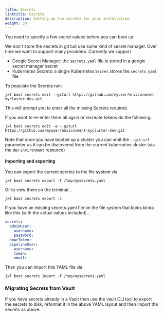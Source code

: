 ```yaml
---
title: Secrets
linktitle: Secrets
description: Setting up the secrets for your installation
weight: 30
---
```


You need to specify a few secret values before you can boot up. 

We don't store the secrets in git but use some kind of secret manager. Over time we want to support many providers. Currently we support

* Google Secret Manager: the `secrets.yaml` file is stored in a google secret manager secret
* Kubernetes Secrets: a single Kubernetes `Secret` stores the `secrets.yaml` file


To populate the Secrets run:


```
jxl boot secrets edit --giturl https://github.com/myuser/environment-mycluster-dev.git
```                  

This will prompt you to enter all the missing Secrets required.

If you want to re-enter them all again or recreate tokens do the following:

```
jxl boot secrets edit -a --giturl https://github.com/myuser/environment-mycluster-dev.git
```                                                                        

Note that once you have booted up a cluster you can omit the `--git-url` parameter as it can be discovered from the current kubernetes cluster (via the `dev` `Environment` resource)


#### Importing and exporting

You can export the current secrets to the file system via

```
jxl boot secrets export -f /tmp/mysecrets.yaml
```                  

Or to view them on the terminal...

```
jxl boot secrets export -c
```                  

If you have an existing secrets.yaml file on the file system that looks kinda like this (with the actual values included)...

```yaml
secrets:
  adminUser:
    username: 
    password: 
  hmacToken: 
  pipelineUser:
    username: 
    token: 
    email:  
```

Then you can import this YAML file via:

```
jxl boot secrets import -f /tmp/mysecrets.yaml
```                  


### Migrating Secrets from Vault

If you have secrets already in a Vault then use the vault CLI tool to export the secrets to disk, reformat it in the above YAML layout and then import the secrets as above.
